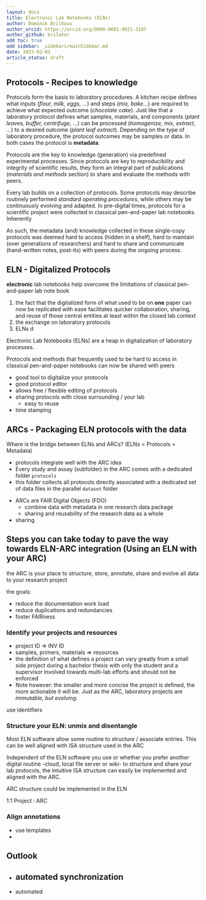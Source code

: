 ```yaml
---
layout: docs
title: Electronic Lab Notebooks (ELNs)
author: Dominik Brilhaus
author_orcid: https://orcid.org/0000-0001-9021-3197
author_github: brilator
add toc: true
add sidebar: _sidebars/mainSidebar.md
date: 2023-02-03
article_status: draft
---
```


## Protocols - Recipes to knowledge

Protocols form the basis to laboratory procedures. A kitchen recipe defines what inputs (*flour, milk, eggs, ...*) and steps (*mix, bake...*) are required to achieve what expected outcome (*chocolate cake*). Just like that a laboratory protocol defines what samples, materials, and components (*plant leaves, buffer, centrifuge, ...*) can be processed (*homogenize, mix, extract, ...*) to a desired outcome (*plant leaf extract*). Depending on the type of laboratory procedure, the protocol outcomes may be samples or data. In both cases the protocol is **metadata**.

Protocols are the key to knowledge (generation) via predefined experimental processes. Since protocols are key to reproducibility and integrity of scientific results, they form an integral part of publications (*materials and methods* section) to share and evaluate the methods with peers.

Every lab builds on a collection of protocols. Some protocols may describe routinely performed *standard operating procedures*, while others may be continuously evolving and adapted.
In pre-digital times, protocols for a scientific project were collected in classical pen-and-paper lab notebooks. Inherently 

As such, the metadata (and) knowledge collected in these single-copy protocols was deemed hard to access (hidden in a shelf), hard to maintain (over generations of researchers) and hard to share and communicate (hand-written notes, post-its) with peers during the ongoing process. <!-- (unless published) -->
<!-- 
1. Protocols: basis to lab procedures
2. Key to knowledge of a biological laboratory
3. Protocols = Metadata

4. Key to reproducibility and as such to a FAIR scientific process
  - mixed types of protocols
  - some routine, some continuously evolving
  - some protocols form the base to very central experiments and assays
  - Protocols are an integral part of publications (*materials and methods* section). Methods are shared with peers 
1. classical pen-and-paper lab note book
   1. metadata knowledge stuck in a single copy
   2. hard to access (hidden in a shelf)
   3. hard to maintain (over generations of researchers)
   4. hard to communicate adaptations (stickers, post-its, hand-written notes) -->


<!-- 

In protocols we document exactly how a planned lab process was followed for a dedicated set of samples.
While a well established method for RNA extraction may state that "between 20 and 30 mg" of a ground leaf shall be used as the starting material, we would denote that RNA was extracted from exactly "23.6 mg" of leaf material for one identifiable sample.
While the method may generally recommend five technical replicates, the protocol would associate the five replicates with information 


Definitions:

Method: how an experiment could be done (compare: recipe for baking a cake)
Protocol: how an experiment was done (used this type of flour, baked for 45 instead of 40 minutes)
-->

## ELN - Digitalized Protocols

**electronic** lab notebooks help overcome the limitations of classical pen-and-paper lab note book

1. the fact that the digitalized form of what used to be on **one** paper can now be replicated with ease facilitates quicker collaboration, sharing, and reuse of those central entities at least within the closed lab context
2. the exchange on laboratory protocols
3. ELNs d

Electronic Lab Notebooks (ELNs) are a heap in digitalization of laboratory processes.

Protocols and methods that frequently used to be hard to access in classical pen-and-paper notebooks can now be shared with peers

- good tool to digitalize your protocols
- good protocol editor
- allows free / flexible editing of protocols
- sharing protocols with close surrounding / your lab
  - easy to reuse
- time stamping

## ARCs - Packaging ELN protocols with the data

Where is the bridge between ELNs and ARCs? (ELNs = Protocols = Metadata)

- protocols integrate well with the ARC idea
- Every study and assay (subfolder) in the ARC comes with a dedicated folder `protocols`
- this folder collects all protocols directly associated with a dedicated set of data files in the parallel `dataset` folder

<!-- ## What is the added benefit of using ARCs and ELNs? -->

- ARCs are FAIR Digital Objects (FDO)
  - combine data with metadata in one research data package
  - sharing and reusability of the research data as a whole
- sharing

## Steps you can take **today** to pave the way towards ELN-ARC integration (Using an ELN with your ARC)

the ARC is your place to structure, store, annotate, share and evolve all data to your research project

the goals:
- reduce the documentation work load
- reduce duplications and redundancies
- foster FAIRness

### Identify your projects and resources

- project ID => INV ID
- samples, primers, materials => resources
- the definition of what defines a project can vary greatly from a small side project during a bachelor thesis with only the student and a supervisor involved towards multi-lab efforts and should not be enforced
- Note however: the smaller and more concise the project is defined, the more actionable it will be. Just as the ARC, laboratory projects are *immutable, but evolving*. 

use identifiers

### Structure your ELN: unmix and disentangle

Most ELN software allow some routine to structure / associate entries.
This can be well aligned with ISA structure used in the ARC

Independent of the ELN software you use or whether you prefer another digital routine -cloud, local file server or wiki- to structure and share your lab protocols, the intuitive ISA structure can easily be implemented and aligned with the ARC.

ARC structure could be implemented in the ELN

1:1 Project : ARC

### Align annotations

- use templates
- 


## Outlook

- automated synchronization
  - 
- automated 